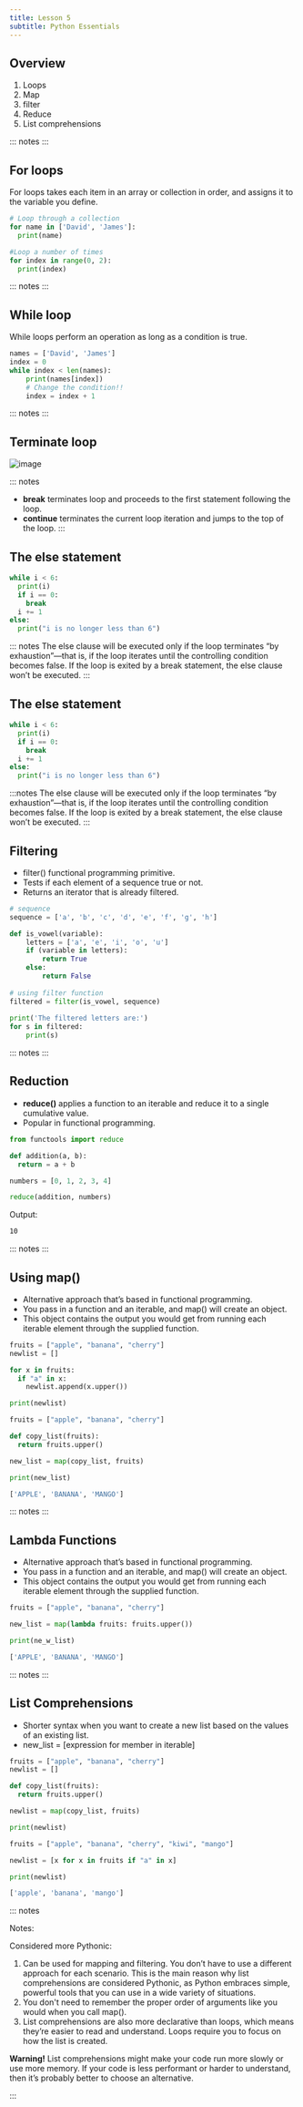 ```yaml
---
title: Lesson 5
subtitle: Python Essentials
---
```


## Overview

1. Loops
1. Map
1. filter
1. Reduce
1. List comprehensions

::: notes
:::

## For loops

For loops takes each item in an array or collection in order, and assigns it to the variable you define.

```python
# Loop through a collection
for name in ['David', 'James']:
  print(name)
```

```python
#Loop a number of times
for index in range(0, 2):
  print(index)
```

::: notes
:::

## While loop

While loops perform an operation as long as a condition is true.

```python
names = ['David', 'James']
index = 0
while index < len(names):
	print(names[index])
	# Change the condition!!
	index = index + 1
```

::: notes
:::

## Terminate loop

![image](../media/break_continue.png)

::: notes
- **break** terminates loop and proceeds to the first statement following the loop.
- **continue** terminates the current loop iteration and jumps to the top of the loop.
:::

## The else statement

```python
while i < 6:
  print(i)
  if i == 0:
    break
  i += 1
else:
  print("i is no longer less than 6")
```

::: notes
The else clause will be executed only if the loop terminates “by exhaustion”—that is, if the loop iterates until the controlling condition becomes false. If the loop is exited by a break statement, the else clause won’t be executed.
:::

## The else statement

```python
while i < 6:
  print(i)
  if i == 0:
    break
  i += 1
else:
  print("i is no longer less than 6")
```

:::notes
The else clause will be executed only if the loop terminates “by exhaustion”—that is, if the loop iterates until the controlling condition becomes false. If the loop is exited by a break statement, the else clause won’t be executed.
:::

## Filtering

- filter() functional programming primitive.
- Tests if each element of a sequence true or not.
- Returns an iterator that is already filtered.

```python
# sequence
sequence = ['a', 'b', 'c', 'd', 'e', 'f', 'g', 'h']

def is_vowel(variable):
    letters = ['a', 'e', 'i', 'o', 'u']
    if (variable in letters):
        return True
    else:
        return False
  
# using filter function
filtered = filter(is_vowel, sequence)
  
print('The filtered letters are:')
for s in filtered:
    print(s)
```

::: notes
:::

## Reduction

- **reduce()** applies a function to an iterable and reduce it to a single cumulative value.
- Popular in functional programming.

```python
from functools import reduce

def addition(a, b):
  return = a + b

numbers = [0, 1, 2, 3, 4]

reduce(addition, numbers)
```
Output:
```bash
10
```

::: notes
:::

## Using map()

- Alternative approach that’s based in functional programming.
- You pass in a function and an iterable, and map() will create an object. 
- This object contains the output you would get from running each iterable element through the supplied function.

```python
fruits = ["apple", "banana", "cherry"]
newlist = []

for x in fruits:
  if "a" in x:
    newlist.append(x.upper())

print(newlist)
```

```python
fruits = ["apple", "banana", "cherry"]

def copy_list(fruits):
  return fruits.upper()

new_list = map(copy_list, fruits)

print(new_list)
```

```bash
['APPLE', 'BANANA', 'MANGO']
```

::: notes
:::

## Lambda Functions

- Alternative approach that’s based in functional programming.
- You pass in a function and an iterable, and map() will create an object. 
- This object contains the output you would get from running each iterable element through the supplied function.

```python
fruits = ["apple", "banana", "cherry"]

new_list = map(lambda fruits: fruits.upper())

print(ne_w_list)
```

```bash
['APPLE', 'BANANA', 'MANGO']
```

::: notes
:::

## List Comprehensions

- Shorter syntax when you want to create a new list based on the values of an existing list.
- new_list = [expression for member in iterable]

```python
fruits = ["apple", "banana", "cherry"]
newlist = []

def copy_list(fruits):
  return fruits.upper()

newlist = map(copy_list, fruits)

print(newlist)
```

```python
fruits = ["apple", "banana", "cherry", "kiwi", "mango"]

newlist = [x for x in fruits if "a" in x]

print(newlist)
```

```bash
['apple', 'banana', 'mango']
```

::: notes

Notes:

Considered more Pythonic:
1. Can be used for mapping and filtering. You don’t have to use a different approach for each scenario.
  This is the main reason why list comprehensions are considered Pythonic, as Python embraces simple, powerful tools that you can use in a wide variety of situations. 
1. You don't need to remember the proper order of arguments like you would when you call map().
1. List comprehensions are also more declarative than loops, which means they’re easier to read and understand. 
  Loops require you to focus on how the list is created.

**Warning!**
List comprehensions might make your code run more slowly or use more memory. If your code is less performant or harder to understand, then it’s probably better to choose an alternative.

:::